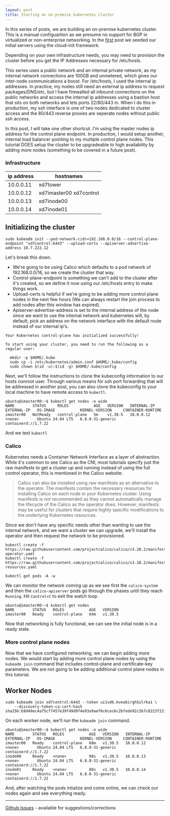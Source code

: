 ```yaml
---
layout: post
title: Starting an on-premise kubernetes cluster
---
```


In this series of posts, we are building an on-premise kubernetes cluster. This is a manual configuartion as we presume no support for BGP in virtualized or non-enterprise networking. In the [first](https://blog.skillcadet.com/2024/10/01/cloud-init-k8s-node.html) post we seeded our initial servers using the cloud-init framework.

Depending on your own infrastructure needs, you may need to provision the cluster before you get the IP Addresses necessary for /etc/hosts.

This series uses a public network and an internal private network, as my internal network connections are 100GB and unmetered, which gives our inter-node communications a boost. For /etc/hosts, I used the internal ip addresses.  In practice, my nodes still need an external ip address to request packages/DNS/etc, but I have firewalled all inbound connections on the public networks and access the internal ip addresses using a bastion host that sits on both networks and lets ports 22/80/443 in. When I do this in production, my ssh interface is one of two nodes dedicated to cluster access and the 80/443 reverse proxies are seperate nodes without public ssh access.

In this post, I will take one other shortcut. I'm using the master nodes ip address for the control plane endpoint. In production, I would setup another, internal load balancer pointing to my multiple control plane nodes. This tutorial DOES setup the cluster to be upgradeable to high availability by adding more nodes (something to be covered in a future post).

### Infrastructure

| ip address | hostnames               |
|------------|-------------------------|
| 10.0.0.11  | xd7tower                |
| 10.0.0.12  | xd7imaster00 xd7control |
| 10.0.0.13  | xd7inode00              |
| 10.0.0.14  | xd7inode01              |


## Initializing the cluster

```
sudo kubeadm init --pod-network-cidr=192.168.0.0/16 --control-plane-endpoint "xd7control:6443" --upload-certs --apiserver-advertise-address 10.7.222.12
```

Let's break this down.  

* We're going to be using Calico which defaults to a pod network of 192.168.0.0/16, so we create the cluster that way.
* Control-plane-endpoint is something we can't add to the cluster after it's created, so we define it now using our /etc/hosts entry to make things work.
* Upload-certs is helpful if we're going to be adding more control plane nodes in the next few hours (We can always restart the join process to add nodes after this window has expired).
* Apiserver-advertise-address is set to the internal address of the node since we want to use the internal network and kubernetes will, by default, pick an address on the network interface with the default route instead of our internal ip's.

```
Your Kubernetes control-plane has initialized successfully!

To start using your cluster, you need to run the following as a regular user:

  mkdir -p $HOME/.kube
  sudo cp -i /etc/kubernetes/admin.conf $HOME/.kube/config
  sudo chown $(id -u):$(id -g) $HOME/.kube/config

```

Next, we'll follow the instructions to clone the kubeconfig information to our hosts nonroot user. Through various means for ssh port forwarding that will be addressed in another post, you can also clone the kubeconfig to your local machine to have remote access to `kubectl`.

```
ubuntu@imaster00:~$ kubectl get nodes -o wide
NAME        STATUS     ROLES           AGE   VERSION   INTERNAL-IP   EXTERNAL-IP   OS-IMAGE           KERNEL-VERSION     CONTAINER-RUNTIME
imaster00   NotReady   control-plane   5m    v1.30.5   10.0.0.12   <none>        Ubuntu 24.04 LTS   6.8.0-31-generic   containerd://1.7.22
```

And we test `kubectl`

### Calico

Kubernetes needs a Container Network Interface as a layer of abstraction. While it's common to see Calico as the CNI, most tutorials specify just the raw manifests to get a cluster up and running instead of using the full control operator, this is mentioned in the Calico website:

> Calico can also be installed using raw manifests as an alternative to the operator. The manifests contain the necessary resources for installing Calico on each node in your Kubernetes cluster. Using manifests is not recommended as they cannot automatically manage the lifecycle of the Calico as the operator does. However, manifests may be useful for clusters that require highly specific modifications to the underlying Kubernetes resources.

Since we don't have any specific needs other than wanting to use the internal network, and we want a cluster we can upgrade, we'll install the operator and then request the network to be provisioned.

```
kubectl create -f https://raw.githubusercontent.com/projectcalico/calico/v3.28.2/manifests/tigera-operator.yaml
kubectl create -f https://raw.githubusercontent.com/projectcalico/calico/v3.28.2/manifests/custom-resources.yaml 
```

```
kubectl get pods -A -w
```

We can monitor the network coming up as we see first the `calico-system` and then the `calico-apiserver` pods go through the phases until they reach `Running`. Hit `Control+C` to exit the watch loop.

```
ubuntu@imaster00:~$ kubectl get nodes
NAME        STATUS   ROLES           AGE   VERSION
imaster00   Ready    control-plane   64m   v1.30.5
```

Now that networking is fully functional, we can see the initial node is in a ready state.

### More control plane nodes

Now that we have configured networking, we can begin adding more nodes. We would start by adding more control plane nodes by using the `kubeadm join` command that includes control-plane and certificate-key parameters. We are not going to be adding additional control plane nodes in this tutorial.

## Worker Nodes

```
sudo kubeadm join xd7control:6443 --token ui1vd6.kvea6irgh5ulrka1 \
	--discovery-token-ca-cert-hash sha256:b9d49ec4a75cf7457e39f49d974e93a9aef6c6cec6c2bfede92c3b7c8223f221
```

On each worker node, we'll run the `kubeadm join` command.

```
ubuntu@imaster00:~$ kubectl get nodes -o wide
NAME        STATUS   ROLES           AGE   VERSION   INTERNAL-IP   EXTERNAL-IP   OS-IMAGE           KERNEL-VERSION     CONTAINER-RUNTIME
imaster00   Ready    control-plane   68m   v1.30.5   10.0.0.12   <none>        Ubuntu 24.04 LTS   6.8.0-31-generic   containerd://1.7.22
inode00     Ready    <none>          98s   v1.30.5   10.0.0.13   <none>        Ubuntu 24.04 LTS   6.8.0-31-generic   containerd://1.7.22
inode01     Ready    <none>          88s   v1.30.5   10.0.0.14   <none>        Ubuntu 24.04 LTS   6.8.0-31-generic   containerd://1.7.22
```

And, after watching the pods intialize and come online, we can check our nodes again and see everything ready.

---
[Github Issues](https://github.com/skillcadet/blog/issues) - available for suggestions/corrections
